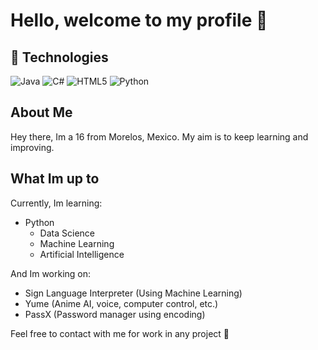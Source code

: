 # Hello, welcome to my profile :wave:

## :construction: Technologies

![Java](https://img.shields.io/badge/Java-ED8B00?style=for-the-badge&logo=java&logoColor=white)
![C#](https://img.shields.io/badge/c%23-%23239120.svg?style=for-the-badge&logo=c-sharp&logoColor=white)
![HTML5](https://img.shields.io/badge/HTML5-E34F26?style=for-the-badge&logo=html5&logoColor=white)
![Python](https://img.shields.io/badge/python-3670A0?style=for-the-badge&logo=python&logoColor=ffdd54)

## About Me

Hey there, Im a 16 from Morelos, Mexico. My aim is to keep learning and improving.

## What Im up to

Currently, Im learning:

- Python
  - Data Science
  - Machine Learning
  - Artificial Intelligence

And Im working on:

- Sign Language Interpreter (Using Machine Learning)
- Yume (Anime AI, voice, computer control, etc.)
- PassX (Password manager using encoding)

Feel free to contact with me  for work in any project :rocket:
